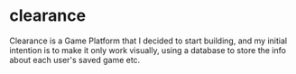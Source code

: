 # clearance
Clearance is a Game Platform that I decided to start building, and my initial intention is to make it only work visually, using a database to store the info about each user's saved game etc.
